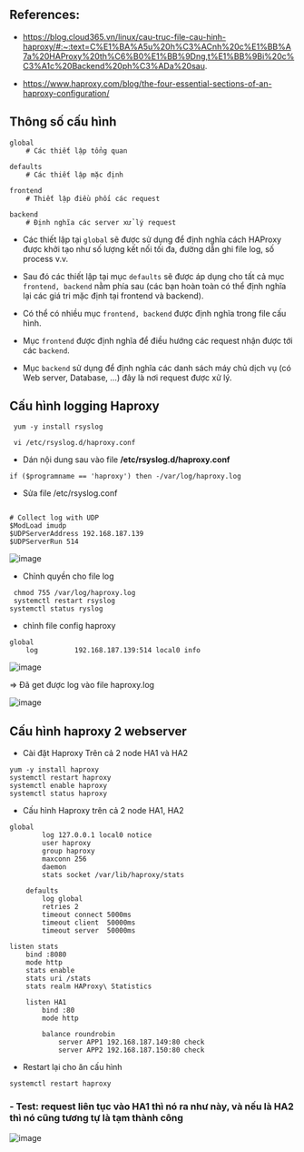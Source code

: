 ## References:

- https://blog.cloud365.vn/linux/cau-truc-file-cau-hinh-haproxy/#:~:text=C%E1%BA%A5u%20h%C3%ACnh%20c%E1%BB%A7a%20HAProxy%20th%C6%B0%E1%BB%9Dng,t%E1%BB%9Bi%20c%C3%A1c%20Backend%20ph%C3%ADa%20sau.



- https://www.haproxy.com/blog/the-four-essential-sections-of-an-haproxy-configuration/


## Thông số cấu hình

```
global
    # Các thiết lập tổng quan

defaults
    # Các thiết lập mặc định

frontend
    # Thiết lập điều phối các request

backend
    # Định nghĩa các server xử lý request
```


- Các thiết lập tại `global` sẽ được sử dụng để định nghĩa cách HAProxy được khởi tạo như số lượng kết nối tối đa, đường dẫn ghi file log, số process v.v.


- Sau đó các thiết lập tại mục `defaults` sẽ được áp dụng cho tất cả mục `frontend, backend` nằm phía sau (các bạn hoàn toàn có thể định nghĩa lại các giá tri mặc định tại frontend và backend).

-  Có thể có nhiều mục `frontend, backend` được định nghĩa trong file cấu hình. 


-  Mục `frontend` được định nghĩa để điều hướng các request nhận được tới các `backend`. 


-  Mục `backend` sử dụng để định nghĩa các danh sách máy chủ dịch vụ (có Web server, Database, …) đây là nơi request được xử lý.



## Cấu hình logging Haproxy

```
 yum -y install rsyslog

 vi /etc/rsyslog.d/haproxy.conf

```
- Dán nội dung sau vào file **/etc/rsyslog.d/haproxy.conf**

```
if ($programname == 'haproxy') then -/var/log/haproxy.log

```


- Sửa file /etc/rsyslog.conf


```

# Collect log with UDP
$ModLoad imudp
$UDPServerAddress 192.168.187.139
$UDPServerRun 514
```


![image](https://user-images.githubusercontent.com/83824403/166904755-109b2416-b714-47ae-b558-32d73c139557.png)



- Chỉnh quyền cho file log
 
 
 
```
 chmod 755 /var/log/haproxy.log
 systemctl restart rsyslog
systemctl status ryslog

```

- chỉnh file config haproxy


```
global
    log         192.168.187.139:514 local0 info

```


![image](https://user-images.githubusercontent.com/83824403/166906094-b9ac0188-be49-4cf1-9bfa-2e63e7bbb3d3.png)



=> Đã get được log vào file haproxy.log


![image](https://user-images.githubusercontent.com/83824403/166905388-4426cd4b-2ba3-4ddf-8345-db0c44250f98.png)


## Cấu hình haproxy 2 webserver

- Cài đặt Haproxy Trên cả 2 node HA1 và HA2

```
yum -y install haproxy
systemctl restart haproxy
systemctl enable haproxy
systemctl status haproxy
```



- Cấu hình Haproxy trên cả 2 node HA1, HA2



```
global
        log 127.0.0.1 local0 notice
        user haproxy
        group haproxy
        maxconn 256
        daemon
        stats socket /var/lib/haproxy/stats

    defaults
        log global
        retries 2
        timeout connect 5000ms
        timeout client  50000ms
        timeout server  50000ms

listen stats
    bind :8080
    mode http
    stats enable
    stats uri /stats
    stats realm HAProxy\ Statistics

    listen HA1
        bind :80
        mode http

        balance roundrobin
            server APP1 192.168.187.149:80 check
            server APP2 192.168.187.150:80 check
```


- Restart lại cho ăn cấu hình 


```
systemctl restart haproxy
```

### - Test: request liên tục vào HA1 thì nó ra như này, và nếu là HA2 thì nó cũng tương tự là tạm thành công



![image](https://user-images.githubusercontent.com/83824403/167340427-249fa642-d70f-4c41-85a0-ac9e148f90b1.png)


